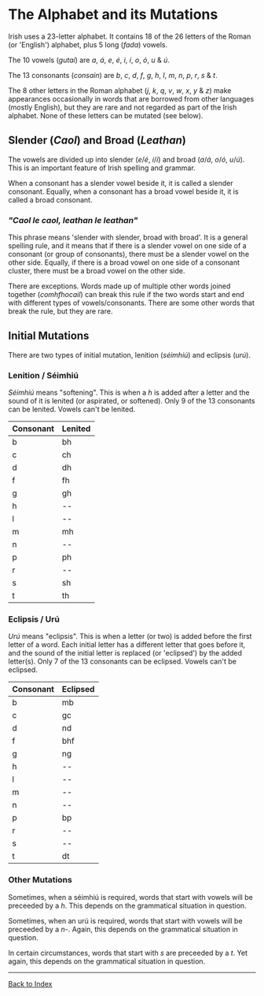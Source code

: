 # The Alphabet and its Mutations


Irish uses a 23-letter alphabet. It contains 18 of the 26 letters of the Roman
(or 'English') alphabet, plus 5 long (_fada_) vowels.

The 10 vowels (_gutaí_) are _a_, _á_, _e_, _é_, _i_, _í_, _o_, _ó_, _u_ & _ú_.

The 13 consonants (_consain_) are _b_, _c_, _d_, _f_, _g_, _h_, _l_, _m_, _n_,
_p_, _r_, _s_ & _t_.

The 8 other letters in the Roman alphabet (_j_, _k_, _q_, _v_, _w_, _x_, _y_ & _z_)
make appearances occasionally in words that are borrowed from other languages
(mostly English), but they are rare and not regarded as part of the Irish
alphabet. None of these letters can be mutated (see below).


## Slender (_Caol_) and Broad (_Leathan_)

The vowels are divided up into slender (_e_/_é_, _i_/_í_) and broad
(_a_/_á_, _o_/_ó_, _u_/_ú_). This is an important feature of Irish spelling and
grammar.

When a consonant has a slender vowel beside it, it is called a slender consonant.
Equally, when a consonant has a broad vowel beside it, it is called a broad
consonant.


### _"Caol le caol, leathan le leathan"_

This phrase means 'slender with slender, broad with broad'. It is a general
spelling rule, and it means that if there is a slender vowel on one side of a
consonant (or group of consonants), there must be a slender vowel on the other
side. Equally, if there is a broad vowel on one side of a consonant cluster,
there must be a broad vowel on the other side.

There are exceptions. Words made up of multiple other words joined together
(_comhfhocail_) can break this rule if the two words start and end with
different types of vowels/consonants. There are some other words that break the
rule, but they are rare.


## Initial Mutations

There are two types of initial mutation, lenition (_séimhiú_) and eclipsis
(_urú_).


### Lenition / Séimhiú

_Séimhiú_ means "softening". This is when a _h_ is added after a letter and the
sound of it is lenited (or aspirated, or softened). Only 9 of the 13 consonants
can be lenited. Vowels can't be lenited.

| Consonant | Lenited |
| --------- | ------- |
| b         | bh      |
| c         | ch      |
| d         | dh      |
| f         | fh      |
| g         | gh      |
| h         | --      |
| l         | --      |
| m         | mh      |
| n         | --      |
| p         | ph      |
| r         | --      |
| s         | sh      |
| t         | th      |


### Eclipsis / Urú

_Urú_ means "eclipsis". This is when a letter (or two) is added before the first
letter of a word. Each initial letter has a different letter that goes before it,
and the sound of the initial letter is replaced (or 'eclipsed') by the added
letter(s). Only 7 of the 13 consonants can be eclipsed. Vowels can't be eclipsed.

| Consonant | Eclipsed |
| --------- | -------- |
| b         | mb       |
| c         | gc       |
| d         | nd       |
| f         | bhf      |
| g         | ng       |
| h         | --       |
| l         | --       |
| m         | --       |
| n         | --       |
| p         | bp       |
| r         | --       |
| s         | --       |
| t         | dt       |


### Other Mutations

Sometimes, when a séimhiú is required, words that start with vowels will be
preceeded by a _h_. This depends on the grammatical situation in question.

Sometimes, when an urú is required, words that start with vowels will be
preceeded by a _n-_. Again, this depends on the grammatical situation in question.

In certain circumstances, words that start with _s_ are preceeded by a _t_.
Yet again, this depends on the grammatical situation in question.


----
[Back to Index](index.md)